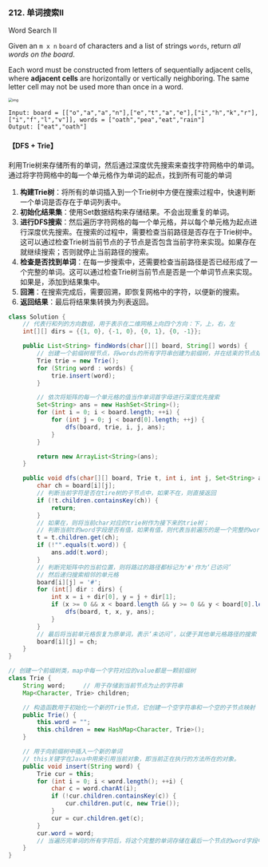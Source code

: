 ### 212. 单词搜索II

Word Search II

Given an `m x n` `board` of characters and a list of strings `words`, return *all words on the board*.

Each word must be constructed from letters of sequentially adjacent cells, where **adjacent cells** are horizontally or vertically neighboring. The same letter cell may not be used more than once in a word.

<img src="https://assets.leetcode.com/uploads/2020/11/07/search1.jpg" alt="img" style="zoom:50%;" />

```
Input: board = [["o","a","a","n"],["e","t","a","e"],["i","h","k","r"],["i","f","l","v"]], words = ["oath","pea","eat","rain"]
Output: ["eat","oath"]
```

#### 【DFS + Trie】

利用Trie树来存储所有的单词，然后通过深度优先搜索来查找字符网格中的单词。通过将字符网格中的每一个单元格作为单词的起点，找到所有可能的单词

1. **构建Trie树**：将所有的单词插入到一个Trie树中方便在搜索过程中，快速判断一个单词是否存在于单词列表中。
2. **初始化结果集**：使用Set数据结构来存储结果。不会出现重复的单词。
3. **进行DFS搜索**：然后遍历字符网格的每一个单元格，并以每个单元格为起点进行深度优先搜索。在搜索的过程中，需要检查当前路径是否存在于Trie树中。这可以通过检查Trie树当前节点的子节点是否包含当前字符来实现。如果存在就继续搜索；否则就停止当前路径的搜索。
4. **检查是否找到单词**：在每一步搜索中，还需要检查当前路径是否已经形成了一个完整的单词。这可以通过检查Trie树当前节点是否是一个单词节点来实现。如果是，添加到结果集中。
5. **回溯**：在搜索完成后，需要回溯，即恢复网格中的字符，以便新的搜索。
6. **返回结果**：最后将结果集转换为列表返回。

```java
class Solution {
    // 代表行和列的方向数组，用于表示在二维网格上向四个方向：下，上，右，左
    int[][] dirs = {{1, 0}, {-1, 0}, {0, 1}, {0, -1}};

    public List<String> findWords(char[][] board, String[] words) {
        // 创建一个前缀树根节点，将words的所有字符串创建为前缀树，并在结束的节点处存储完整的word
        Trie trie = new Trie();
        for (String word : words) {
            trie.insert(word);
        }

        // 依次将矩阵的每一个单元格的值当作单词首字母进行深度优先搜索
        Set<String> ans = new HashSet<String>();
        for (int i = 0; i < board.length; ++i) {
            for (int j = 0; j < board[0].length; ++j) {
                dfs(board, trie, i, j, ans);
            }
        }

        return new ArrayList<String>(ans);
    }

    public void dfs(char[][] board, Trie t, int i, int j, Set<String> ans) {
        char ch = board[i][j];
        // 判断当前字符是否在tire树的子节点中，如果不在，则直接返回
        if (!t.children.containsKey(ch)) {
            return;
        }
        // 如果在，则将当前char对应的trie树作为接下来的trie树；
        // 判断当前t的word字段是否有值，如果有值，则代表当前遍历的是一个完整的word，需要加入到结果集
        t = t.children.get(ch);
        if (!"".equals(t.word)) {
            ans.add(t.word);
        }
        // 判断完矩阵中的当前位置，则将路过的路径都标记为'#'作为‘已访问’
        // 然后递归搜索相邻的单元格
        board[i][j] = '#';
        for (int[] dir : dirs) {
            int x = i + dir[0], y = j + dir[1];
            if (x >= 0 && x < board.length && y >= 0 && y < board[0].length) {
                dfs(board, t, x, y, ans);
            }
        }
        // 最后将当前单元格恢复为原单词，表示‘未访问’，以便于其他单元格路径的搜索
        board[i][j] = ch;
    }
}

// 创建一个前缀树类，map中每一个字符对应的value都是一颗前缀树
class Trie {
    String word;     // 用于存储到当前节点为止的字符串
    Map<Character, Trie> children;

    // 构造函数用于初始化一个新的Trie节点，它创建一个空字符串和一个空的子节点映射
    public Trie() {
        this.word = "";
        this.children = new HashMap<Character, Trie>();
    }

    // 用于向前缀树中插入一个新的单词
    // this关键字在Java中用来引用当前对象，即当前正在执行的方法所在的对象。
    public void insert(String word) {
        Trie cur = this;   
        for (int i = 0; i < word.length(); ++i) {
            char c = word.charAt(i);
            if (!cur.children.containsKey(c)) {
                cur.children.put(c, new Trie());
            }
            cur = cur.children.get(c);
        }
        cur.word = word;
        // 当遍历完单词的所有字符后，将这个完整的单词存储在最后一个节点的word字段中
    }
}
```

